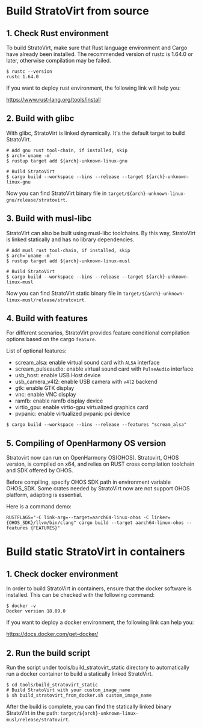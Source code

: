
# Build StratoVirt from source

## 1. Check Rust environment

To build StratoVirt, make sure that Rust language environment and Cargo have already been installed.
The recommended version of rustc is 1.64.0 or later, otherwise compilation may be failed.

```shell
$ rustc --version
rustc 1.64.0
```

If you want to deploy rust environment, the following link will help you:

<https://www.rust-lang.org/tools/install>

## 2. Build with glibc

With glibc, StratoVirt is linked dynamically. It's the default target to build StratoVirt.

```shell
# Add gnu rust tool-chain, if installed, skip
$ arch=`uname -m`
$ rustup target add ${arch}-unknown-linux-gnu

# Build StratoVirt
$ cargo build --workspace --bins --release --target ${arch}-unknown-linux-gnu
```

Now you can find StratoVirt binary file in `target/${arch}-unknown-linux-gnu/release/stratovirt`.

## 3. Build with musl-libc

StratoVirt can also be built using musl-libc toolchains. By this way, StratoVirt is linked statically
and has no library dependencies.

```shell
# Add musl rust tool-chain, if installed, skip
$ arch=`uname -m`
$ rustup target add ${arch}-unknown-linux-musl

# Build StratoVirt
$ cargo build --workspace --bins --release --target ${arch}-unknown-linux-musl
```

Now you can find StratoVirt static binary file in `target/${arch}-unknown-linux-musl/release/stratovirt`.

## 4. Build with features

For different scenarios, StratoVirt provides feature conditional compilation options based on the cargo `feature`.

List of optional features:

- scream_alsa: enable virtual sound card with `ALSA` interface
- scream_pulseaudio: enable virtual sound card with `PulseAudio` interface
- usb_host: enable USB Host device
- usb_camera_v4l2: enable USB camera with `v4l2` backend
- gtk: enable GTK display
- vnc: enable VNC display
- ramfb: enable ramfb display device
- virtio_gpu: enable virtio-gpu virtualized graphics card
- pvpanic: enable virtualized pvpanic pci device

```shell
$ cargo build --workspace --bins --release --features "scream_alsa"
```

## 5. Compiling of OpenHarmony OS version

Stratovirt now can run on OpenHarmony OS(OHOS). Stratovirt, OHOS version, is compiled on x64, and relies on RUST cross compilation toolchain and SDK offered by OHOS.

Before compiling, specify OHOS SDK path in environment variable OHOS_SDK. Some crates needed by StratoVirt now are not support OHOS platform, adapting is essential.

Here is a command demo:

```
RUSTFLAGS="-C link-arg=--target=aarch64-linux-ohos -C linker={OHOS_SDK}/llvm/bin/clang" cargo build --target aarch64-linux-ohos --features {FEATURES}"
```

# Build static StratoVirt in containers

## 1. Check docker environment

In order to build StratoVirt in containers, ensure that the docker software is installed. This can be checked with the following command:

```shell
$ docker -v
Docker version 18.09.0
```

If you want to deploy a docker environment, the following link can help you:

<https://docs.docker.com/get-docker/>

## 2. Run the build script

Run the script under tools/build_stratovirt_static directory to automatically run a docker container to build a statically linked StratoVirt.

```shell
$ cd tools/build_stratovirt_static
# Build StratoVirt with your custom_image_name
$ sh build_stratovirt_from_docker.sh custom_image_name
```

After the build is complete, you can find the statically linked binary StratoVirt in the path: `target/${arch}-unknown-linux-musl/release/stratovirt`.

